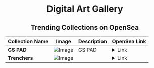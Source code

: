 <div align="center">

# Digital Art Gallery

## Trending Collections on OpenSea

| Collection Name                       | Image                                                                                     | Description                       | OpenSea Link                                                                                          |
|---------------------------------------|-------------------------------------------------------------------------------------------|-----------------------------------|--------------------------------------------------------------------------------------------------------|
| **GS PAD** | ![Image](https://i.seadn.io/s/raw/files/967ddb48532952828bf4bc277554b32a.png?w=500&auto=format?w=200&auto=format) | GS PAD | <details><summary>Link</summary>[GS PAD](https://opensea.io/collection/gs-pad)</details> |
| **Trenchers** | ![Image](https://i.seadn.io/s/raw/files/8c6bea95511ce9e5678eea5fda0b4b8c.png?w=500&auto=format?w=200&auto=format) |  | <details><summary>Link</summary>[Trenchers](https://opensea.io/collection/trenchers-3)</details> |

</div>